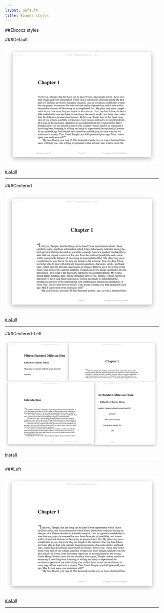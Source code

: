 ```yaml
---
layout: default
title: Eboocz styles
---
```


##Eboocz styles


###Default

![Default](images/Default.png "Default")

[install](styles/Default.ebczstyle)

----------

###Centered

![Centered](images/Centered.png "Centered")

[install](styles/Centered.ebczstyle)

----------

###Centered-Left

![Centered-Left](images/Centered-Left.png "Centered-Left")

[install](styles/Centered-Left.ebczstyle)

----------

###Left

![Left](images/Left.png "Left")

[install](styles/Left.ebczstyle)

----------


